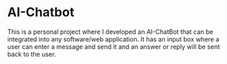 # AI-Chatbot
This is a personal project where I developed an AI-ChatBot that can be integrated into any software/web application. It has an input box where a user can enter a message and send it and an answer or reply will be sent back to the user.
